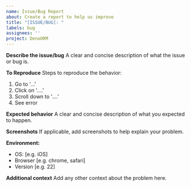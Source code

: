 ```yaml
---
name: Issue/Bug Report
about: Create a report to help us improve
title: "[ISSUE/BUG]: "
labels: bug
assignees: ''
project: DenoORM
---
```


**Describe the issue/bug**
A clear and concise description of what the issue or bug is.

**To Reproduce**
Steps to reproduce the behavior:

1. Go to '...'
2. Click on '....'
3. Scroll down to '....'
4. See error

**Expected behavior**
A clear and concise description of what you expected to happen.

**Screenshots**
If applicable, add screenshots to help explain your problem.

**Environment:**

* OS: [e.g. iOS]
* Browser [e.g. chrome, safari]
* Version [e.g. 22]

**Additional context**
Add any other context about the problem here.
